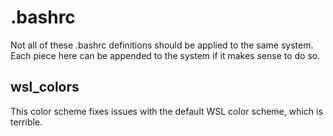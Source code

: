 # .bashrc

Not all of these .bashrc definitions should be applied to the same system. Each piece here can be appended to
 the system if it makes sense to do so.

## wsl_colors

This color scheme fixes issues with the default WSL color scheme, which is terrible.
